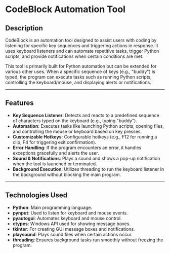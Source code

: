 # **CodeBlock Automation Tool**

## **Description**

CodeBlock is an automation tool designed to assist users with coding by listening for specific key sequences and triggering actions in response. It uses keyboard listeners and can automate repetitive tasks, trigger Python scripts, and provide notifications when certain conditions are met.

This tool is primarily built for Python automation but can be extended for various other uses. When a specific sequence of keys (e.g., "buddy") is typed, the program can execute tasks such as running Python scripts, controlling the keyboard/mouse, and displaying alerts or notifications.

---

## **Features**

- **Key Sequence Listener**: Detects and reacts to a predefined sequence of characters typed on the keyboard (e.g., typing "buddy").
- **Automation**: Executes tasks like launching Python scripts, opening files, and controlling the mouse or keyboard based on key presses.
- **Customizable Hotkeys**: Configurable hotkeys (e.g., F12 for running a clip, F4 for triggering exit confirmation).
- **Error Handling**: If the program encounters an error, it handles exceptions gracefully and alerts the user.
- **Sound & Notifications**: Plays a sound and shows a pop-up notification when the tool is launched or terminated.
- **Background Execution**: Utilizes threading to run the keyboard listener in the background without blocking the main program.

---

## **Technologies Used**

- **Python**: Main programming language.
- **pynput**: Used to listen for keyboard and mouse events.
- **pyautogui**: Automates keyboard and mouse control.
- **ctypes**: Windows API used for showing message boxes.
- **tkinter**: For creating GUI message boxes and notifications.
- **playsound**: Plays sound files when certain actions occur.
- **threading**: Ensures background tasks run smoothly without freezing the program.
